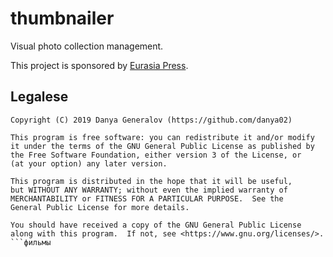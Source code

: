 # thumbnailer
Visual photo collection management.

This project is sponsored by [Eurasia Press](https://oilandgaseurasia.com/).

## Legalese
```
Copyright (C) 2019 Danya Generalov (https://github.com/danya02)

This program is free software: you can redistribute it and/or modify
it under the terms of the GNU General Public License as published by
the Free Software Foundation, either version 3 of the License, or
(at your option) any later version.

This program is distributed in the hope that it will be useful,
but WITHOUT ANY WARRANTY; without even the implied warranty of
MERCHANTABILITY or FITNESS FOR A PARTICULAR PURPOSE.  See the
General Public License for more details.

You should have received a copy of the GNU General Public License
along with this program.  If not, see <https://www.gnu.org/licenses/>.
```фильмы